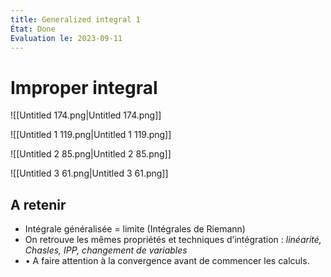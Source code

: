 ```yaml
---
title: Generalized integral 1
État: Done
Evaluation le: 2023-09-11
---
```

# Improper integral
![[Untitled 174.png|Untitled 174.png]]

![[Untitled 1 119.png|Untitled 1 119.png]]

![[Untitled 2 85.png|Untitled 2 85.png]]

![[Untitled 3 61.png|Untitled 3 61.png]]

## A retenir
- Intégrale généralisée = limite (Intégrales de Riemann)
- On retrouve les mêmes propriétés et techniques d’intégration : _linéarité, Chasles, IPP, changement de variables_
- • A faire attention à la convergence avant de commencer les calculs.